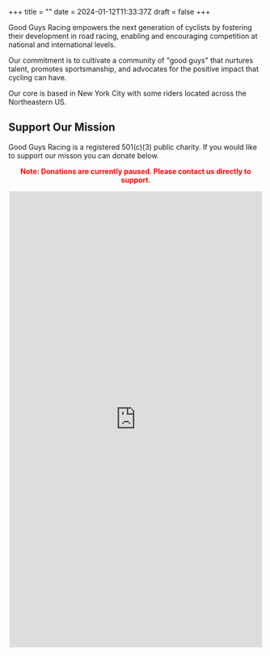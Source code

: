 +++
title = ""
date = 2024-01-12T11:33:37Z
draft = false
+++

Good Guys Racing empowers the next generation of cyclists by fostering their development in road racing, enabling  and encouraging competition at national and international levels. 

Our commitment is to cultivate a community of "good guys" that nurtures talent, promotes sportsmanship, and advocates for the positive impact that cycling can have.

Our core is based in New York City with some riders located across the Northeastern US.

## Support Our Mission

Good Guys Racing is a registered 501(c)(3) public charity. If you would like to support our misson you can donate below.

<div style="text-align: center; color: red; font-weight: bold;">
  <p>Note: Donations are currently paused. Please contact us directly to support.</p>
</div>

<div style="text-align: center;">
<script src="https://donorbox.org/widget.js" paypalExpress="false"></script> <iframe src="https://donorbox.org/embed/good-guys-racing-2025?enable_auto_scroll=false" name="donorbox" allowpaymentrequest="allowpaymentrequest" seamless="seamless" frameborder="0" scrolling="no" height="900px" width="100%" style="max-width: 500px; min-width: 250px; max-height:none!important" allow="payment"></iframe>
</div>